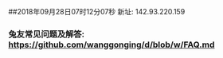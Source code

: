 ##2018年09月28日07时12分07秒 新址: 142.93.220.159
### 兔友常见问题及解答: https://github.com/wanggonging/d/blob/w/FAQ.md
